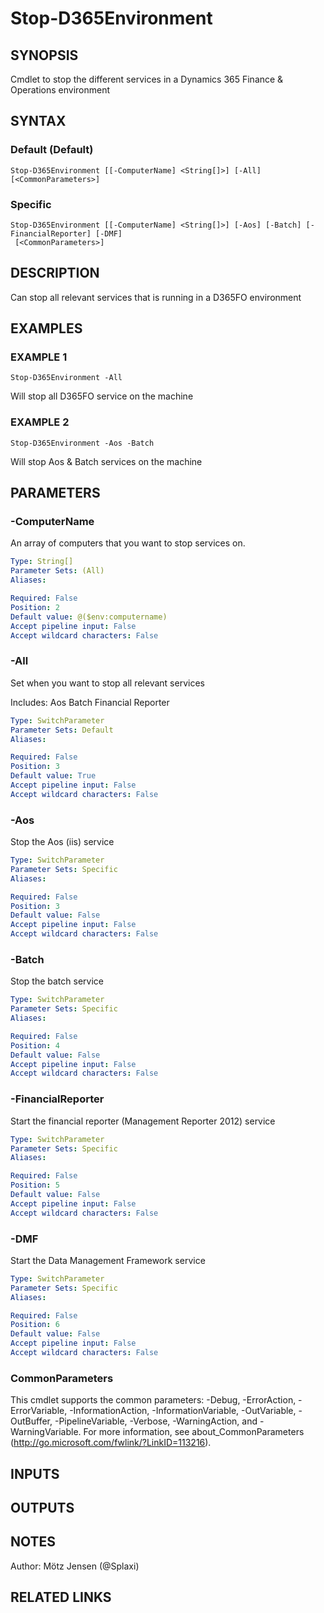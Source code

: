 ﻿---
external help file: d365fo.tools-help.xml
Module Name: d365fo.tools
online version:
schema: 2.0.0
---

# Stop-D365Environment

## SYNOPSIS
Cmdlet to stop the different services in a Dynamics 365 Finance & Operations environment

## SYNTAX

### Default (Default)
```
Stop-D365Environment [[-ComputerName] <String[]>] [-All] [<CommonParameters>]
```

### Specific
```
Stop-D365Environment [[-ComputerName] <String[]>] [-Aos] [-Batch] [-FinancialReporter] [-DMF]
 [<CommonParameters>]
```

## DESCRIPTION
Can stop all relevant services that is running in a D365FO environment

## EXAMPLES

### EXAMPLE 1
```
Stop-D365Environment -All
```

Will stop all D365FO service on the machine

### EXAMPLE 2
```
Stop-D365Environment -Aos -Batch
```

Will stop Aos & Batch services on the machine

## PARAMETERS

### -ComputerName
An array of computers that you want to stop services on.

```yaml
Type: String[]
Parameter Sets: (All)
Aliases:

Required: False
Position: 2
Default value: @($env:computername)
Accept pipeline input: False
Accept wildcard characters: False
```

### -All
Set when you want to stop all relevant services

Includes:
Aos
Batch
Financial Reporter

```yaml
Type: SwitchParameter
Parameter Sets: Default
Aliases:

Required: False
Position: 3
Default value: True
Accept pipeline input: False
Accept wildcard characters: False
```

### -Aos
Stop the Aos (iis) service

```yaml
Type: SwitchParameter
Parameter Sets: Specific
Aliases:

Required: False
Position: 3
Default value: False
Accept pipeline input: False
Accept wildcard characters: False
```

### -Batch
Stop the batch service

```yaml
Type: SwitchParameter
Parameter Sets: Specific
Aliases:

Required: False
Position: 4
Default value: False
Accept pipeline input: False
Accept wildcard characters: False
```

### -FinancialReporter
Start the financial reporter (Management Reporter 2012) service

```yaml
Type: SwitchParameter
Parameter Sets: Specific
Aliases:

Required: False
Position: 5
Default value: False
Accept pipeline input: False
Accept wildcard characters: False
```

### -DMF
Start the Data Management Framework service

```yaml
Type: SwitchParameter
Parameter Sets: Specific
Aliases:

Required: False
Position: 6
Default value: False
Accept pipeline input: False
Accept wildcard characters: False
```

### CommonParameters
This cmdlet supports the common parameters: -Debug, -ErrorAction, -ErrorVariable, -InformationAction, -InformationVariable, -OutVariable, -OutBuffer, -PipelineVariable, -Verbose, -WarningAction, and -WarningVariable.
For more information, see about_CommonParameters (http://go.microsoft.com/fwlink/?LinkID=113216).

## INPUTS

## OUTPUTS

## NOTES
Author: Mötz Jensen (@Splaxi)

## RELATED LINKS
